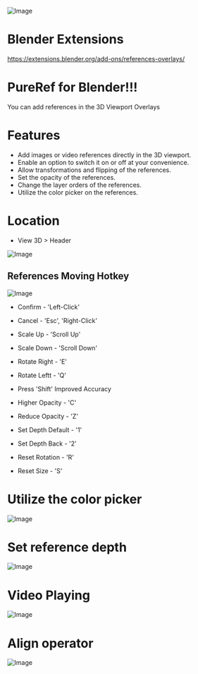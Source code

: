 ![Image](https://imgur.com/Qlv8Cox.png)
# Blender Extensions
https://extensions.blender.org/add-ons/references-overlays/

# PureRef for Blender!!! 
You can add references in the 3D Viewport Overlays

# Features
* Add images or video references directly in the 3D viewport.
* Enable an option to switch it on or off at your convenience.
* Allow transformations and flipping of the references.
* Set the opacity of the references.
* Change the layer orders of the references.
* Utilize the color picker on the references.

# Location
* View 3D > Header

![Image](https://public-files.gumroad.com/o292gfv4nyquj7m6lwkfn1qmrwbu)

## References Moving Hotkey
![Image](https://imgur.com/48BiMUg.gif)

* Confirm - 'Left-Click'
* Cancel - 'Esc', 'Right-Click'
* Scale Up - 'Scroll Up'

* Scale Down - 'Scroll Down'
* Rotate Right - 'E'
* Rotate Leftt - 'Q'
* Press 'Shift' Improved Accuracy
* Higher Opacity - 'C'
* Reduce Opacity - 'Z'
* Set Depth Default - '1'
* Set Depth Back - '2'
* Reset Rotation - 'R'
* Reset Size - 'S'

# Utilize the color picker
![Image](https://imgur.com/XpINl2X.gif)

# Set reference depth
![Image](https://public-files.gumroad.com/t5a5e28mho6h4yj9n57eksdjpdej)

# Video Playing
![Image](https://imgur.com/HvOZi32.gif)

# Align operator
![Image](https://imgur.com/gWwcY8T.gif)
